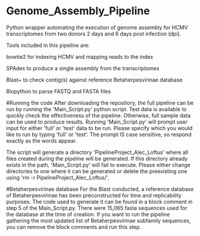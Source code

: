 # Genome_Assembly_Pipeline
Python wrapper automating the execution of genome assembly for HCMV transcriptomes from two donors 2 days and 6 days post infection (dpi).

Tools included in this pipeline are:

bowtie2 for indexing HCMV and mapping reads to the index

SPAdes to produce a single assembly from the transcriptomes

Blast+ to check contig(s) against reference Betaherpesvirinae database

Biopython to parse FASTQ and FASTA files 


#Running the code
After downloading the repository, the full pipeline can be run by running the 'Main_Script.py' python script. Test data is available to quickly check the effectiveness of the pipeline. Otherwise, full sample data can be used to produce results.
Running 'Main_Script.py' will prompt user input for either 'full' or 'test' data to be run. Please specify which you would like to run by typing 'full' or 'test'. The prompt IS case sensitive, so respond exactly as the words appear.

The script will generate a directory 'PipelineProject_Alec_Loftus' where all files created during the pipeline will be generated. If this directory already exists in the path, 'Main_Script.py' will fail to execute. Please either change directories to one where it can be generated or delete the preexisting one using 'rm -r PipelineProject_Alec_Loftus/'. 


#Betaherpesvirinae database
For the Blast conducted, a reference database of Betaherpesvirinae has been preconstructed for time and replicability purposes. The code used to generate it can be found in a block comment in step 5 of the Main_Script.py. There were 15,065 fasta sequences used for the database at the time of creation. If you want to run the pipeline gathering the most updated list of Betaherpesvirinae subfamily sequences, you can remove the block comments and run this step.

